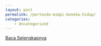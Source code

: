 ```yaml
---
layout: post
permalink: /pertanda-mimpi-boneka-hidup/
categories:
    - Uncategorized
---
```


[Baca Selengkapnya](/02)